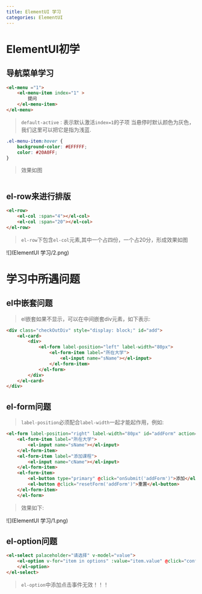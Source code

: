 ```yaml
---
title: ElementUI 学习
categories: ElementUI
---
```


# ElementUI初学
## 导航菜单学习
``` html
<el-menu ="1">
    <el-menu-item index="1" >
    	提问
    </el-menu-item>
</el-menu>
```
> `default-active：`表示默认激活`index=1`的子项
> 当悬停时默认颜色为灰色，我们这里可以把它是指为浅蓝.

``` css
.el-menu-item:hover {
	background-color: #EFFFFF;
	color: #20A0FF;
}
```
> 效果如图

![]()
## el-row来进行排版
``` html
<el-row>
    <el-col :span="4"></el-col>
    <el-col :span="20"></el-col>
</el-row>
```
> `el-row`下包含`el-col`元素,其中一个占四份，一个占20分，形成效果如图

![](ElementUI 学习/2.png)


# 学习中所遇问题
## el中嵌套问题
> el嵌套如果不显示，可以在中间嵌套div元素，如下表示:

``` html
<div class="checkOutDiv" style="display: block;" id="add">
	<el-card>
		<div>
			<el-form label-position="left" label-width="80px">
				<el-form-item label="所在大学">
					<el-input name="sName"></el-input>
				</el-form-item>
			</el-form>
		</div>
	</el-card>
</div>
```

## el-form问题
> `label-position`必须配合`label-width`一起才能起作用，例如:

``` html
<el-form label-position="right" label-width="80px" id="addForm" action="#" method="post">
    <el-form-item label="所在大学">
    	<el-input name="sName"></el-input>
    </el-form-item>
    <el-form-item label="添加课程">
    	<el-input name="cName"></el-input>
    </el-form-item>
    <el-form-item>
    	<el-button type="primary" @click="onSubmit('addForm')">添加</el-button>
    	<el-button @click="resetForm('addForm')">重置</el-button>
    </el-form-item>
    </el-form>
```
> 效果如下:

![](ElementUI 学习/1.png)

## el-option问题
``` html
<el-select palaceholder="请选择" v-model="value">
    <el-option v-for="item in options" :value="item.value" @click="confirm(item.id)">
    </el-option>
</el-select>
```
> `el-option`中添加点击事件无效！！！
